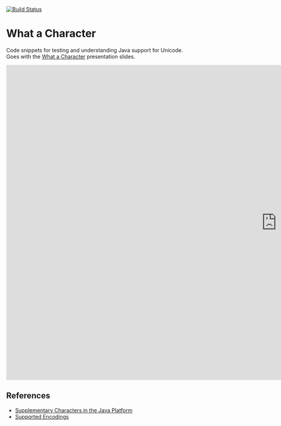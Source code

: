 [![Build Status](https://travis-ci.org/sualeh/What-a-Character.svg?branch=master)](https://travis-ci.org/sualeh/What-a-Character)

# What a Character

Code snippets for testing and understanding Java support for Unicode. Goes with the [ What a Character](https://docs.google.com/presentation/d/1WImuznNwQF_hVNpnWBaprVN7r8pKPpI8MCkdqV1q2WU/edit?usp=sharing) presentation slides.

<iframe src="https://docs.google.com/presentation/d/1WImuznNwQF_hVNpnWBaprVN7r8pKPpI8MCkdqV1q2WU/embed?start=true&loop=false&delayms=5000" frameborder="0" width="1440" height="839" allowfullscreen="true" mozallowfullscreen="true" webkitallowfullscreen="true"></iframe>

## References

- [Supplementary Characters in the Java Platform](http://www.oracle.com/us/technologies/java/supplementary-142654.html)
- [Supported Encodings](https://docs.oracle.com/javase/8/docs/technotes/guides/intl/encoding.doc.html)
